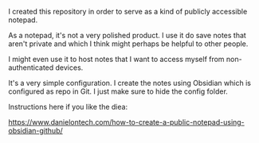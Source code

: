 I created this repository in order to serve as a kind of publicly accessible notepad.

As a notepad, it's not a very polished product. I use it do save notes that aren't private and which I think might perhaps be helpful to other people.

I might even use it to host notes that I want to access myself from non-authenticated devices.

It's a very simple configuration. I create the notes using Obsidian which is configured as repo in Git. I just make sure to hide the config folder.

Instructions here if you like the diea:

https://www.danielontech.com/how-to-create-a-public-notepad-using-obsidian-github/

